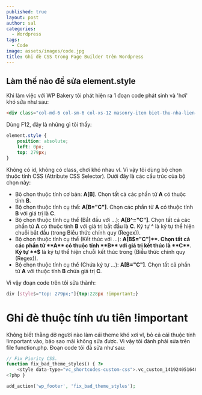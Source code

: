 ```yaml
---
published: true
layout: post
author: sal
categories:
  - Wordpress
tags:
  - Code
image: assets/images/code.jpg
title: Ghi đè CSS trong Page Builder trên Wordpress
---
```

## Làm thế nào để sửa element.style

Khi làm việc với WP Bakery tôi phát hiện ra 1 đoạn code phát sinh và 'hơi' khó sửa như sau:

```html
<div class="col-md-6 col-sm-6 col-xs-12 masonry-item biet-thu-nha-lien-ke nghi-duong shophouse-officetel" style="position: absolute; left: 0px; top: 279px;">
```

Dùng F12, đây là những gì tôi thấy:

```css
element.style {
    position: absolute;
    left: 0px;
    top: 279px;
}
````

Không có id, không có class, chơi khó nhau vl. Vì vậy tôi dùng bộ chọn thuộc tính CSS (Attribute CSS Selector). Dưới đây là các cấu trúc của bộ chọn này:
- Bộ chọn thuộc tính cơ bản: **A[B]**. Chọn tất cả các phần tử **A** có thuộc tính **B**.
- Bộ chọn thuộc tính cụ thể: **A[B="C"]**. Chọn các phần tử **A** có thuộc tính **B** với giá trị là **C**.
- Bộ chọn thuộc tính cụ thể (Bắt đầu với ...): **A[B^="C"]**. Chọn tất cả các phần tử **A** có thuộc tính **B** với giá trị bắt đầu là **C**. Ký tự **^** là ký tự thể hiện chuỗi bắt đầu (trong Biểu thức chính quy (Regex)).
- Bộ chọn thuộc tính cụ thể (Kết thúc với ...): **A[B$="C"]**. Chọn tất cả các phần tử **A** có thuộc tính **B** với giá trị kết thúc là **C**. Ký tự **$** là ký tự thể hiện chuỗi kết thúc trong (Biểu thức chính quy (Regex)).
- Bộ chọn thuộc tính cụ thể (Chứa ký tự ...): **A[B="C"]**. Chọn tất cả phần tử **A** với thuộc tính **B** chứa giá trị **C**.

Vì vậy đoạn code trên tôi sửa thành:
```css
div [style$="top: 279px;"]{top:228px !important;}
```

# Ghi đè thuộc tính ưu tiên !important

Không biết thằng dở người nào làm cái theme khó xơi vl, bỏ cả cái thuộc tính !important vào, bảo sao mãi không sửa được. Vì vậy tôi đành phải sửa trên file function.php. Đoạn code tôi đã sửa như sau:

```php
// Fix Piority CSS.
function fix_bad_theme_styles() { ?>
    <style data-type="vc_shortcodes-custom-css">.vc_custom_1419240516480{box-shadow: none;background-color:unset!important;margin-bottom:-60px;}</style>
<?php }

add_action('wp_footer', 'fix_bad_theme_styles');
```
